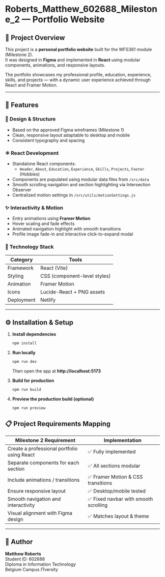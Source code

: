 # Roberts_Matthew_602688_Milestone_2 — Portfolio Website

## 📄 Project Overview
This project is a **personal portfolio website** built for the WFS361 module (Milestone 2).  
It was designed in **Figma** and implemented in **React** using modular components, animations, and responsive layouts.

The portfolio showcases my professional profile, education, experience, skills, and projects — with a dynamic user experience achieved through React and Framer Motion.

---

## 🧩 Features

### 🎨 Design & Structure
- Based on the approved Figma wireframes (Milestone 1)
- Clean, responsive layout adaptable to desktop and mobile
- Consistent typography and spacing

### ⚛️ React Development
- Standalone React components:
  - `Header`, `About`, `Education`, `Experience`, `Skills`, `Projects`, `Footer` (Hobbies)
- Components are populated using modular data files from `/src/data`
- Smooth scrolling navigation and section highlighting via Intersection Observer
- Centralized motion settings in `/src/utils/motionSettings.js`

### ✨ Interactivity & Motion
- Entry animations using **Framer Motion**
- Hover scaling and fade effects
- Animated navigation highlight with smooth transitions
- Profile image fade-in and interactive click-to-expand modal

### 🧱 Technology Stack
| Category | Tools |
|-----------|--------|
| Framework | React (Vite) |
| Styling | CSS (component-level styles) |
| Animation | Framer Motion |
| Icons | Lucide-React + PNG assets |
| Deployment | Netlify |

---

## ⚙️ Installation & Setup

1. **Install dependencies**
   ```bash
   npm install
   ```

2. **Run locally**
   ```bash
   npm run dev
   ```
   Then open the app at **http://localhost:5173**

3. **Build for production**
   ```bash
   npm run build
   ```

4. **Preview the production build (optional)**
   ```bash
   npm run preview
   ```

## 📋 Project Requirements Mapping

| Milestone 2 Requirement | Implementation |
|--------------------------|----------------|
| Create a professional portfolio using React | ✅ Fully implemented |
| Separate components for each section | ✅ All sections modular |
| Include animations / transitions | ✅ Framer Motion & CSS transitions |
| Ensure responsive layout | ✅ Desktop/mobile tested |
| Smooth navigation and interactivity | ✅ Fixed navbar with smooth scrolling |
| Visual alignment with Figma design | ✅ Matches layout & theme |

---

## 🧠 Author

**Matthew Roberts**  
Student ID: 602688  
Diploma in Information Technology  
Belgium Campus ITversity
